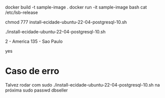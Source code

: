 docker build -t sample-image .
docker run -it sample-image bash
cat /etc/lsb-release

chmod 777 install-ecidade-ubuntu-22-04-postgresql-10.sh

./install-ecidade-ubuntu-22-04-postgresql-10.sh

2 - America
135 - Sao Paulo

yes

# Caso de erro

Talvez rodar com sudo ./install-ecidade-ubuntu-22-04-postgresql-10.sh na próxima
sudo passwd dbseller



